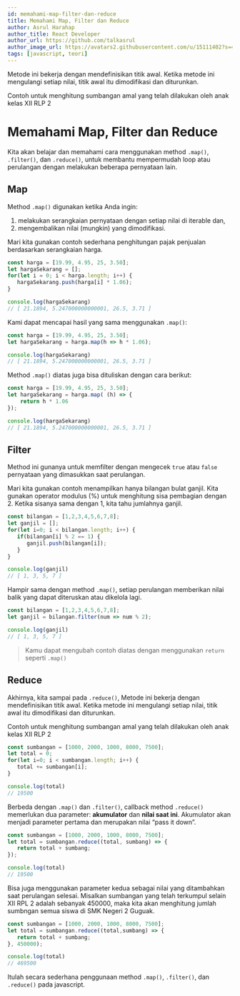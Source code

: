 ```yaml
---
id: memahami-map-filter-dan-reduce
title: Memahami Map, Filter dan Reduce
author: Asrul Harahap
author_title: React Developer
author_url: https://github.com/talkasrul
author_image_url: https://avatars2.githubusercontent.com/u/15111402?s=460&v=4
tags: [javascript, teori]
---
```


Metode ini bekerja dengan mendefinisikan titik awal. Ketika metode ini mengulangi setiap nilai, titik awal itu dimodifikasi dan diturunkan.

Contoh untuk menghitung sumbangan amal yang telah dilakukan oleh anak kelas XII RLP 2

<!--truncate-->

# Memahami Map, Filter dan Reduce

Kita akan belajar dan memahami cara menggunakan method `.map()`, `.filter()`, dan `.reduce()`, untuk membantu mempermudah loop atau perulangan dengan melakukan beberapa pernyataan lain.

## Map

Method `.map()` digunakan ketika Anda ingin:

1. melakukan serangkaian pernyataan dengan setiap nilai di iterable dan, 
2. mengembalikan nilai (mungkin) yang dimodifikasi.

Mari kita gunakan contoh sederhana penghitungan pajak penjualan berdasarkan serangkaian harga.

```js
const harga = [19.99, 4.95, 25, 3.50];
let hargaSekarang = [];
for(let i = 0; i < harga.length; i++) {
   hargaSekarang.push(harga[i] * 1.06);
}

console.log(hargaSekarang)
// [ 21.1894, 5.247000000000001, 26.5, 3.71 ]
```

Kami dapat mencapai hasil yang sama menggunakan `.map()`:

```js
const harga = [19.99, 4.95, 25, 3.50];
let hargaSekarang = harga.map(h => h * 1.06);

console.log(hargaSekarang)
// [ 21.1894, 5.247000000000001, 26.5, 3.71 ]
```

Method `.map()` diatas juga bisa dituliskan dengan cara berikut:

```js
const harga = [19.99, 4.95, 25, 3.50];
let hargaSekarang = harga.map( (h) => {
    return h * 1.06
});

console.log(hargaSekarang)
// [ 21.1894, 5.247000000000001, 26.5, 3.71 ]
```

## Filter

Method ini gunanya untuk memfilter dengan mengecek `true` atau `false` pernyataan yang dimasukkan saat perulangan.

Mari kita gunakan contoh menampilkan hanya bilangan bulat ganjil. Kita gunakan operator modulus (%) untuk menghitung sisa pembagian dengan 2. Ketika sisanya sama dengan 1, kita tahu jumlahnya ganjil.

```js
const bilangan = [1,2,3,4,5,6,7,8];
let ganjil = [];
for(let i=0; i < bilangan.length; i++) {
   if(bilangan[i] % 2 == 1) {
      ganjil.push(bilangan[i]);
   }
}

console.log(ganjil)
// [ 1, 3, 5, 7 ]
```

Hampir sama dengan method `.map()`, setiap perulangan memberikan nilai balik yang dapat diteruskan atau dikelola lagi.

```js
const bilangan = [1,2,3,4,5,6,7,8];
let ganjil = bilangan.filter(num => num % 2);

console.log(ganjil)
// [ 1, 3, 5, 7 ]
```

> Kamu dapat mengubah contoh diatas dengan menggunakan `return` seperti `.map()`

## Reduce

Akhirnya, kita sampai pada `.reduce()`, Metode ini bekerja dengan mendefinisikan titik awal. Ketika metode ini mengulangi setiap nilai, titik awal itu dimodifikasi dan diturunkan.

Contoh untuk menghitung sumbangan amal yang telah dilakukan oleh anak kelas XII RLP 2

```js
const sumbangan = [1000, 2000, 1000, 8000, 7500];
let total = 0;
for(let i=0; i < sumbangan.length; i++) {
   total += sumbangan[i];
}

console.log(total)
// 19500
```

Berbeda dengan `.map()` dan `.filter()`, callback method `.reduce()` memerlukan dua parameter: **akumulator** dan **nilai saat ini**. Akumulator akan menjadi parameter pertama dan merupakan nilai “pass it down”.

```js
const sumbangan = [1000, 2000, 1000, 8000, 7500];
let total = sumbangan.reduce((total, sumbang) => {
   return total + sumbang;
});

console.log(total)
// 19500
```

Bisa juga menggunakan parameter kedua sebagai nilai yang ditambahkan saat perulangan selesai. Misalkan sumbangan yang telah terkumpul selain XII RPL 2 adalah sebanyak 450000, maka kita akan menghitung jumlah sumbngan semua siswa di SMK Negeri 2 Guguak.

```js
const sumbangan = [1000, 2000, 1000, 8000, 7500];
let total = sumbangan.reduce((total,sumbang) => {
   return total + sumbang;
}, 450000);

console.log(total)
// 469500
```

Itulah secara sederhana penggunaan method `.map()`, `.filter()`, dan `.reduce()` pada javascript.